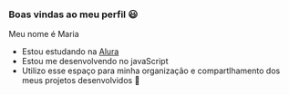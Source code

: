 ### Boas vindas ao meu perfil 😃

Meu nome é Maria 

- Estou estudando na [Alura](http://www.alura.com.br)
- Estou me desenvolvendo no javaScript
- Utilizo esse espaço para minha organização e compartlhamento dos meus projetos desenvolvidos 💙
